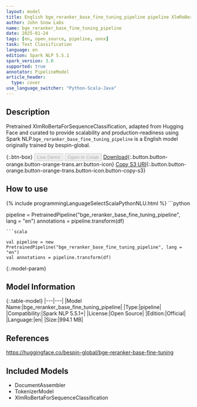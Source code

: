 ```yaml
---
layout: model
title: English bge_reranker_base_fine_tuning_pipeline pipeline XlmRoBertaForSequenceClassification from bespin-global
author: John Snow Labs
name: bge_reranker_base_fine_tuning_pipeline
date: 2025-01-24
tags: [en, open_source, pipeline, onnx]
task: Text Classification
language: en
edition: Spark NLP 5.5.1
spark_version: 3.0
supported: true
annotator: PipelineModel
article_header:
  type: cover
use_language_switcher: "Python-Scala-Java"
---
```


## Description

Pretrained XlmRoBertaForSequenceClassification, adapted from Hugging Face and curated to provide scalability and production-readiness using Spark NLP.`bge_reranker_base_fine_tuning_pipeline` is a English model originally trained by bespin-global.

{:.btn-box}
<button class="button button-orange" disabled>Live Demo</button>
<button class="button button-orange" disabled>Open in Colab</button>
[Download](https://s3.amazonaws.com/auxdata.johnsnowlabs.com/public/models/bge_reranker_base_fine_tuning_pipeline_en_5.5.1_3.0_1737713705579.zip){:.button.button-orange.button-orange-trans.arr.button-icon}
[Copy S3 URI](s3://auxdata.johnsnowlabs.com/public/models/bge_reranker_base_fine_tuning_pipeline_en_5.5.1_3.0_1737713705579.zip){:.button.button-orange.button-orange-trans.button-icon.button-copy-s3}

## How to use



<div class="tabs-box" markdown="1">
{% include programmingLanguageSelectScalaPythonNLU.html %}
```python

pipeline = PretrainedPipeline("bge_reranker_base_fine_tuning_pipeline", lang = "en")
annotations =  pipeline.transform(df)   

```
```scala

val pipeline = new PretrainedPipeline("bge_reranker_base_fine_tuning_pipeline", lang = "en")
val annotations = pipeline.transform(df)

```
</div>

{:.model-param}
## Model Information

{:.table-model}
|---|---|
|Model Name:|bge_reranker_base_fine_tuning_pipeline|
|Type:|pipeline|
|Compatibility:|Spark NLP 5.5.1+|
|License:|Open Source|
|Edition:|Official|
|Language:|en|
|Size:|994.1 MB|

## References

https://huggingface.co/bespin-global/bge-reranker-base-fine-tuning

## Included Models

- DocumentAssembler
- TokenizerModel
- XlmRoBertaForSequenceClassification
